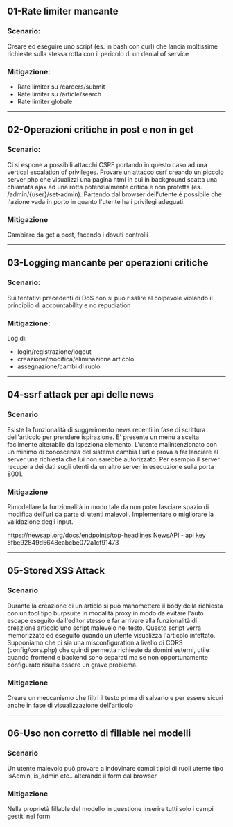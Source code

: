 ## 01-Rate limiter mancante

### Scenario:
Creare ed eseguire uno script (es. in bash con curl) che lancia moltissime richieste sulla stessa rotta con il pericolo di un denial of service

### Mitigazione:
- Rate limiter su /careers/submit
- Rate limiter su /article/search
- Rate limiter globale

<!-- Ecco cosa ho fatto:

1. Ho creato un nuovo middleware`RateLimit.php` che implementa tre livelli di protezione:
   
- Un rate limiter specifico per`/articles/search` che limita a 10 richieste al minuto per IP
- Un rate limiter specifico per`/careers/submit` che limita a 3 richieste al minuto per IP
- Un rate limiter globale che limita a 60 richieste al minuto per IP

2. Ho attivato il middleware nel file`bootstrap/app.php` e registrato l'alias`rate_limit` per poterlo utilizzare nelle rotte

3. Ho applicato il middleware alle rotte vulnerabili:

- `/articles/search` con il limitatore specifico "articles.search"
- `/careers/submit` con il limitatore specifico "careers.submit"

4. Ho implementato il logging degli eventi di rate limiting per garantire l'accountability e la non-ripudiazione, registrando:
   
- Indirizzo IP
- ID utente (se autenticato)
- Percorso della richiesta
- Tipo di limitatore attivato

5. Ho aggiunto header HTTP alla risposta per informare i client sui limiti di richieste e sulle richieste rimanenti
-->

---------------------------------------------------------------------------------------------------------

## 02-Operazioni critiche in post e non in get

### Scenario: 
Ci si espone a possibili attacchi CSRF portando in questo caso ad una vertical escalation of privileges.
Provare un attacco csrf creando un piccolo server php che visualizzi una pagina html in cui in background scatta una chiamata ajax ad una rotta potenzialmente critica e non protetta (es. /admin/{user}/set-admin). Partendo dal browser dell'utente è possibile che l'azione vada in porto in quanto l'utente ha i privilegi adeguati.

### Mitigazione
Cambiare da get a post, facendo i dovuti controlli

<!-- Per risolvere la challenge numero 2 relativa agli attacchi CSRF, ho implementato diverse misure di sicurezza:

1. Ho creato un nuovo middleware`ProtectCriticalOperations` che verifica che le operazioni critiche siano eseguite solo tramite POST e registra i tentativi di accesso non autorizzati.

2. Ho registrato il middleware nel file`bootstrap/app.php` con l'alias`protect_critical`.

3. Ho modificato le rotte nel file`web.php` , cambiando i metodi da GET a POST per le operazioni critiche di modifica dei ruoli:
   - `/admin/{user}/set-admin`
   - `/admin/{user}/set-revisor`
   - `/admin/{user}/set-writer`

4. Ho aggiornato il componente`requests-table.blade.php` sostituendo i link GET con form POST per le operazioni di modifica dei ruoli, includendo il token CSRF per proteggere da attacchi cross-site request forgery.

5. Ho implementato il logging delle operazioni critiche nel controller`AdminController.php` per garantire l'accountability e la non-ripudiazione, registrando:
   
- ID e nome dell'amministratore che esegue l'operazione
- ID e nome dell'utente target
- Indirizzo IP
- Timestamp 
-->

---------------------------------------------------------------------------------------------------------

## 03-Logging mancante per operazioni critiche

### Scenario:
Sui tentativi precedenti di DoS non si può risalire al colpevole violando il principiio di accountability e no repudiation

### Mitigazione:
Log di:
- login/registrazione/logout
- creazione/modifica/eliminazione articolo
- assegnazione/cambi di ruolo

<!-- Per risolvere la challenge 3 sui log mancanti per operazioni critiche, ho implementato un sistema completo di audit logging che traccia tutte le operazioni sensibili nell'applicazione. Ho creato una tabella audit_logs tramite migrazione per memorizzare eventi come login, logout, registrazione, modifiche agli articoli e cambi di ruolo. Ho sviluppato il modello AuditLog per interagire con questa tabella e un helper AuditLogger che fornisce metodi semplici per registrare i vari tipi di eventi. Ho configurato l'EventServiceProvider per ascoltare gli eventi di autenticazione di Laravel e registrarli nella tabella. Ho modificato i controller (AdminController per i ruoli, ArticleController per gli articoli) e i middleware di sicurezza (RateLimit e ProtectCriticalOperations) per utilizzare l'helper AuditLogger invece dei log standard di Laravel. Questo sistema garantisce l'accountability e la non-ripudiazione, permettendo di tracciare chi ha fatto cosa e quando nel sistema. -->

---------------------------------------------------------------------------------------------------------

## 04-ssrf attack per api delle news

### Scenario
Esiste la funzionalità di suggerimento news recenti in fase di scrittura dell'articolo per prendere ispirazione. E' presente un menu a scelta facilmente alterabile da ispeziona elemento. L'utente malintenzionato con un minimo di conoscenza del sistema cambia l'url e prova a far lanciare al server una richiesta che lui non sarebbe autorizzato.
Per esempio il server recupera dei dati sugli utenti da un altro server in esecuzione sulla porta 8001. 


### Mitigazione
Rimodellare la funzionalità in modo tale da non poter lasciare spazio di modifica dell'url da parte di utenti malevoli. Implementare o migliorare la validazione degli input.

https://newsapi.org/docs/endpoints/top-headlines
NewsAPI - api key 5fbe92849d5648eabcbe072a1cf91473

<!-- Ho implementato diverse misure di sicurezza per prevenire attacchi SSRF (Server-Side Request Forgery) nell'applicazione:

1. Miglioramento del servizio HttpService :
   
   - Rimosso "internal.finance" dai domini consentiti
   - Limitato i protocolli consentiti solo a HTTPS
   - Aggiunto blocco per intervalli IP privati e locali
   - Implementato un metodo`isUrlSafe()` che verifica vari aspetti di sicurezza dell'URL
   - Aggiunto controllo basato sui ruoli per l'accesso a risorse interne
   - Migliorato gli header di sicurezza nelle richieste
2. Rafforzamento del componente LatestNews :
   
   - Sostituito il sistema di selezione URL diretto con un sistema basato su codici paese
   - Implementato un metodo`generateApiUrl()` che crea URL sicuri internamente
   - Aggiunto validazione rigorosa dei paesi consentiti
3. Modifica dell'interfaccia utente :
   
   - Rimossi gli URL completi dal menu a tendina, sostituendoli con semplici codici paese
   - Eliminata la possibilità per l'utente di manipolare direttamente gli URL -->

---------------------------------------------------------------------------------------------------------

## 05-Stored XSS Attack

### Scenario
Durante la creazione di un articlo si può manomettere il body della richiesta con un tool tipo burpsuite in modalità proxy in modo da evitare l'auto escape eseguito dall'editor stesso e far arrivare alla funzionalità di creazione articolo uno script malevelo nel testo.
Questo script verra memorizzato ed eseguito quando un utente visualizza l'articolo infettato.
Supponiamo che ci sia una misconfiguration a livello di CORS (config/cors.php) che quindi permetta richieste da domini esterni, utile quando frontend e backend sono separati ma se non opportunamente configurato risulta essere un grave problema.

### Mitigazione
Creare un meccanismo che filtri il testo prima di salvarlo e per essere sicuri anche in fase di visualizzazione dell'articolo

<!-- Soluzione Implementata
1. Sanificazione in fase di salvataggio e modifica
Abbiamo integrato la libreria HTMLPurifier per sanificare il campo body degli articoli sia in fase di creazione che di modifica.

Come funziona:

Ogni volta che un articolo viene creato o aggiornato, il testo viene passato attraverso HTMLPurifier, che rimuove o neutralizza tag e attributi HTML pericolosi.
È possibile personalizzare i tag HTML permessi (ad esempio solo <p>, <b>, <a>, ecc.) per mantenere la formattazione desiderata e bloccare tutto il resto.
Esempio di codice nel controller:

php
CopyInsert
$config = HTMLPurifier_Config::createDefault();
$purifier = new HTMLPurifier($config);
$sanitizedBody = $purifier->purify($request->input('body'));

Il valore sanificato viene poi salvato nel database:

php
CopyInsert
'body' => $sanitizedBody,

2. Applicazione sia in creazione che in modifica

Funzione store: la sanificazione viene applicata prima di salvare un nuovo articolo.
Funzione update: la sanificazione viene applicata anche quando un articolo viene modificato.

Vantaggi della soluzione
Protezione contro XSS persistente: nessun codice malevolo può essere salvato o aggiornato nel database tramite il campo body.
Sicurezza anche contro attacchi avanzati: la sanificazione avviene lato server, quindi protegge anche da richieste manipolate via proxy come BurpSuite.
Personalizzazione: è possibile scegliere quali tag HTML permettere, bilanciando sicurezza e formattazione.
 -->

---------------------------------------------------------------------------------------------------------

## 06-Uso non corretto di fillable nei modelli

### Scenario 
Un utente malevolo può provare a indovinare campi tipici di ruoli utente tipo isAdmin, is_admin etc.. alterando il form dal browser 

### Mitigazione
Nella proprietà fillable del modello in questione inserire tutti solo i campi gestiti nel form

<!-- Ecco i punti principali del passaggio 6 (Mitigazione Mass Assignment):

1. Ho analizzato il modello User.php e identificato che i campi sensibili (is_admin, is_revisor, is_writer) erano inclusi nella proprietà $fillable, creando una vulnerabilità di mass assignment
2. Ho rimosso questi campi sensibili dalla proprietà $fillable, limitandola solo ai campi che dovrebbero essere modificabili dall'utente (nome, email, password)
3. Ho aggiunto i campi sensibili alla proprietà $guarded per impedire esplicitamente la loro assegnazione in massa
4. Ho creato una pagina di profilo utente per dimostrare e testare la vulnerabilità prima della mitigazione
5. Ho implementato una validazione più rigorosa nel controller UserProfileController per verificare esplicitamente quali campi vengono aggiornati -->